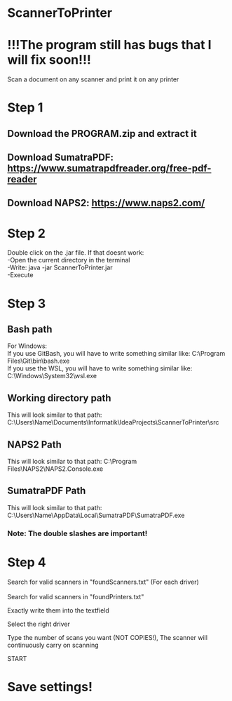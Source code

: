 # ScannerToPrinter

# !!!The program still has bugs that I will fix soon!!!

Scan a document on any scanner and print it on any printer

# Step 1

## Download the PROGRAM.zip and extract it
## Download SumatraPDF: https://www.sumatrapdfreader.org/free-pdf-reader
## Download NAPS2: https://www.naps2.com/

# Step 2

Double click on the .jar file. If that doesnt work: <br />
-Open the current directory in the terminal <br />
-Write: java -jar ScannerToPrinter.jar <br />
-Execute

# Step 3

## Bash path
For Windows: <br />
If you use GitBash, you will have to write something similar like: C:\\Program Files\\Git\\bin\\bash.exe <br />
If you use the WSL, you will have to write something similar like: C:\\Windows\\System32\\wsl.exe

## Working directory path

This will look similar to that path: C:\\Users\\Name\\Documents\\Informatik\\IdeaProjects\\ScannerToPrinter\\src

## NAPS2 Path

This will look similar to that path: C:\\Program Files\\NAPS2\\NAPS2.Console.exe

## SumatraPDF Path

This will look similar to that path: C:\\Users\\Name\\AppData\\Local\\SumatraPDF\\SumatraPDF.exe

### Note: The double slashes are important!

# Step 4

Search for valid scanners in "foundScanners.txt" (For each driver) <br /> <br />
Search for valid scanners in "foundPrinters.txt" <br />

Exactly write them into the textfield <br />

Select the right driver <br />

Type the number of scans you want (NOT COPIES!), The scanner will continuously carry on scanning <br />

START

# Save settings!


